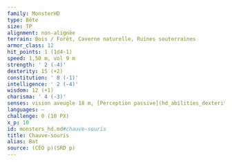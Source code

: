 ```yaml
---
family: MonsterHD
type: Bête
size: TP
alignment: non-alignée
terrain: Bois / Forêt, Caverne naturelle, Ruines souterraines
armor_class: 12
hit_points: 1 (1d4-1)
speed: 1,50 m, vol 9 m
strength: ' 2 (-4)'
dexterity: 15 (+2)
constitution: ' 8 (-1)'
intelligence: ' 2 (-4)'
wisdom: 12 (+1)
charisma: ' 4 (-3)'
senses: vision aveugle 18 m, [Perception passive](hd_abilities_dexterity_perception_passive.md) 11
languages: —
challenge: 0 (10 PX)
x_p: 10
id: monsters_hd.md#chauve-souris
title: Chauve-souris
alias: Bat
source: (CEO p)(SRD p)
---
```


